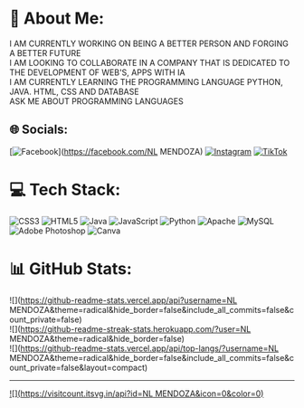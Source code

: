 # 💫 About Me:
I AM CURRENTLY WORKING ON BEING A BETTER PERSON AND FORGING A BETTER FUTURE<br>I AM LOOKING TO COLLABORATE IN A COMPANY THAT IS DEDICATED TO THE DEVELOPMENT OF WEB'S, APPS WITH IA<br>I AM CURRENTLY LEARNING THE PROGRAMMING LANGUAGE PYTHON, JAVA. HTML, CSS AND DATABASE<br>ASK ME ABOUT PROGRAMMING LANGUAGES


## 🌐 Socials:
[![Facebook](https://img.shields.io/badge/Facebook-%231877F2.svg?logo=Facebook&logoColor=white)](https://facebook.com/NL MENDOZA) [![Instagram](https://img.shields.io/badge/Instagram-%23E4405F.svg?logo=Instagram&logoColor=white)](https://instagram.com/nl_code17) [![TikTok](https://img.shields.io/badge/TikTok-%23000000.svg?logo=TikTok&logoColor=white)](https://tiktok.com/@nl_code) 

# 💻 Tech Stack:
![CSS3](https://img.shields.io/badge/css3-%231572B6.svg?style=for-the-badge&logo=css3&logoColor=white) ![HTML5](https://img.shields.io/badge/html5-%23E34F26.svg?style=for-the-badge&logo=html5&logoColor=white) ![Java](https://img.shields.io/badge/java-%23ED8B00.svg?style=for-the-badge&logo=java&logoColor=white) ![JavaScript](https://img.shields.io/badge/javascript-%23323330.svg?style=for-the-badge&logo=javascript&logoColor=%23F7DF1E) ![Python](https://img.shields.io/badge/python-3670A0?style=for-the-badge&logo=python&logoColor=ffdd54) ![Apache](https://img.shields.io/badge/apache-%23D42029.svg?style=for-the-badge&logo=apache&logoColor=white) ![MySQL](https://img.shields.io/badge/mysql-%2300f.svg?style=for-the-badge&logo=mysql&logoColor=white) ![Adobe Photoshop](https://img.shields.io/badge/adobephotoshop-%2331A8FF.svg?style=for-the-badge&logo=adobephotoshop&logoColor=white) ![Canva](https://img.shields.io/badge/Canva-%2300C4CC.svg?style=for-the-badge&logo=Canva&logoColor=white)
# 📊 GitHub Stats:
![](https://github-readme-stats.vercel.app/api?username=NL MENDOZA&theme=radical&hide_border=false&include_all_commits=false&count_private=false)<br/>
![](https://github-readme-streak-stats.herokuapp.com/?user=NL MENDOZA&theme=radical&hide_border=false)<br/>
![](https://github-readme-stats.vercel.app/api/top-langs/?username=NL MENDOZA&theme=radical&hide_border=false&include_all_commits=false&count_private=false&layout=compact)

---
[![](https://visitcount.itsvg.in/api?id=NL MENDOZA&icon=0&color=0)](https://visitcount.itsvg.in)

<!-- Proudly created with GPRM ( https://gprm.itsvg.in ) -->
